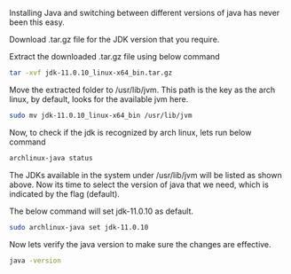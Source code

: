 Installing Java and switching between different versions of java has never been this easy.

Download .tar.gz file for the JDK version that you require.

Extract the downloaded .tar.gz file using below command

```bash
tar -xvf jdk-11.0.10_linux-x64_bin.tar.gz
```

Move the extracted folder to /usr/lib/jvm. This path is the key as the arch linux, by default, looks for the available jvm here.

```bash
sudo mv jdk-11.0.10_linux-x64_bin /usr/lib/jvm
```

Now, to check if the jdk is recognized by arch linux, lets run below command

```bash
archlinux-java status
```

The JDKs available in the system under /usr/lib/jvm will be listed as shown above. Now its time to select the version of java that we need, which is indicated by the flag (default).

The below command will set jdk-11.0.10 as default.

```bash
sudo archlinux-java set jdk-11.0.10
```

Now lets verify the java version to make sure the changes are effective.

```bash
java -version
```